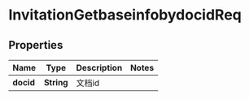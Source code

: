 # InvitationGetbaseinfobydocidReq

## Properties
Name | Type | Description | Notes
------------ | ------------- | ------------- | -------------
**docid** | **String** | 文档id | 
